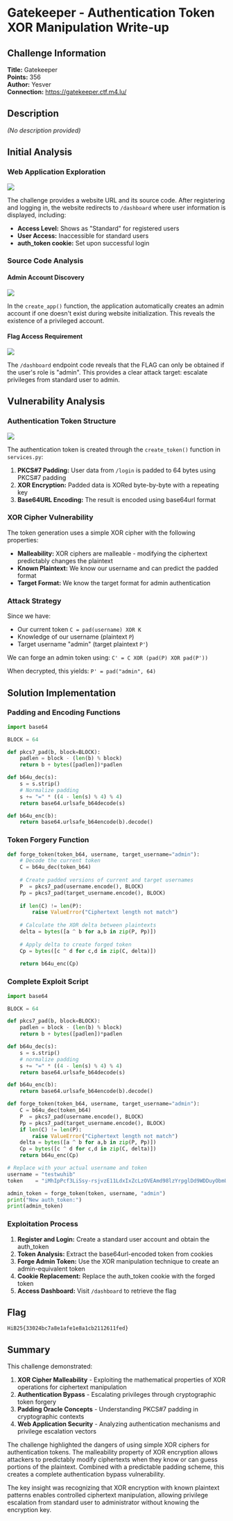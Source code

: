 # Gatekeeper - Authentication Token XOR Manipulation Write-up

## Challenge Information

**Title:** Gatekeeper  
**Points:** 356  
**Author:** Yesver  
**Connection:** https://gatekeeper.ctf.m4.lu/

## Description
*(No description provided)*

## Initial Analysis

### Web Application Exploration

![](<img/1.png>)

The challenge provides a website URL and its source code. After registering and logging in, the website redirects to `/dashboard` where user information is displayed, including:

- **Access Level:** Shows as "Standard" for registered users
- **User Access:** Inaccessible for standard users  
- **auth_token cookie:** Set upon successful login

### Source Code Analysis

#### Admin Account Discovery

![](<img/2.png>)

In the `create_app()` function, the application automatically creates an admin account if one doesn't exist during website initialization. This reveals the existence of a privileged account.

#### Flag Access Requirement

![](<img/3.png>)

The `/dashboard` endpoint code reveals that the FLAG can only be obtained if the user's role is "admin". This provides a clear attack target: escalate privileges from standard user to admin.

## Vulnerability Analysis

### Authentication Token Structure

![](<img/4.png>)

The authentication token is created through the `create_token()` function in `services.py`:

1. **PKCS#7 Padding:** User data from `/login` is padded to 64 bytes using PKCS#7 padding
2. **XOR Encryption:** Padded data is XORed byte-by-byte with a repeating key
3. **Base64URL Encoding:** The result is encoded using base64url format

### XOR Cipher Vulnerability

The token generation uses a simple XOR cipher with the following properties:
- **Malleability:** XOR ciphers are malleable - modifying the ciphertext predictably changes the plaintext
- **Known Plaintext:** We know our username and can predict the padded format
- **Target Format:** We know the target format for admin authentication

### Attack Strategy

Since we have:
- Our current token `C = pad(username) XOR K`  
- Knowledge of our username (plaintext `P`)
- Target username "admin" (target plaintext `P'`)

We can forge an admin token using: `C' = C XOR (pad(P) XOR pad(P'))`

When decrypted, this yields: `P' = pad("admin", 64)`

## Solution Implementation

### Padding and Encoding Functions

```python
import base64

BLOCK = 64

def pkcs7_pad(b, block=BLOCK):
    padlen = block - (len(b) % block)
    return b + bytes([padlen])*padlen

def b64u_dec(s):
    s = s.strip()
    # Normalize padding
    s += "=" * ((4 - len(s) % 4) % 4)
    return base64.urlsafe_b64decode(s)

def b64u_enc(b):
    return base64.urlsafe_b64encode(b).decode()
```

### Token Forgery Function

```python
def forge_token(token_b64, username, target_username="admin"):
    # Decode the current token
    C = b64u_dec(token_b64)
    
    # Create padded versions of current and target usernames
    P  = pkcs7_pad(username.encode(), BLOCK)
    Pp = pkcs7_pad(target_username.encode(), BLOCK)
    
    if len(C) != len(P):
        raise ValueError("Ciphertext length not match")
    
    # Calculate the XOR delta between plaintexts
    delta = bytes([a ^ b for a,b in zip(P, Pp)])
    
    # Apply delta to create forged token
    Cp = bytes([c ^ d for c,d in zip(C, delta)])
    
    return b64u_enc(Cp)
```

### Complete Exploit Script

```python
import base64

BLOCK = 64

def pkcs7_pad(b, block=BLOCK):
    padlen = block - (len(b) % block)
    return b + bytes([padlen])*padlen

def b64u_dec(s):
    s = s.strip()
    # normalize padding
    s += "=" * ((4 - len(s) % 4) % 4)
    return base64.urlsafe_b64decode(s)

def b64u_enc(b):
    return base64.urlsafe_b64encode(b).decode()

def forge_token(token_b64, username, target_username="admin"):
    C = b64u_dec(token_b64)
    P  = pkcs7_pad(username.encode(), BLOCK)
    Pp = pkcs7_pad(target_username.encode(), BLOCK)
    if len(C) != len(P):
        raise ValueError("Ciphertext length not match")
    delta = bytes([a ^ b for a,b in zip(P, Pp)])
    Cp = bytes([c ^ d for c,d in zip(C, delta)])
    return b64u_enc(Cp)

# Replace with your actual username and token
username = "testwuhib"
token    = "iMhIpPcf3LiSsy-rsjvzE11LdxIxZcLzOVEAmd98lzYrpglDd9WDDuyObmUt-jRWUgpnMW1oqmTOeP26b3c6tg=="

admin_token = forge_token(token, username, "admin")
print("New auth_token:")
print(admin_token)
```

### Exploitation Process

1. **Register and Login:** Create a standard user account and obtain the auth_token
2. **Token Analysis:** Extract the base64url-encoded token from cookies
3. **Forge Admin Token:** Use the XOR manipulation technique to create an admin-equivalent token
4. **Cookie Replacement:** Replace the auth_token cookie with the forged token
5. **Access Dashboard:** Visit `/dashboard` to retrieve the flag

## Flag

```
HiB25{33024bc7a8e1afe1e8a1cb2112611fed}
```

## Summary

This challenge demonstrated:

1. **XOR Cipher Malleability** - Exploiting the mathematical properties of XOR operations for ciphertext manipulation
2. **Authentication Bypass** - Escalating privileges through cryptographic token forgery
3. **Padding Oracle Concepts** - Understanding PKCS#7 padding in cryptographic contexts
4. **Web Application Security** - Analyzing authentication mechanisms and privilege escalation vectors

The challenge highlighted the dangers of using simple XOR ciphers for authentication tokens. The malleability property of XOR encryption allows attackers to predictably modify ciphertexts when they know or can guess portions of the plaintext. Combined with a predictable padding scheme, this creates a complete authentication bypass vulnerability.

The key insight was recognizing that XOR encryption with known plaintext patterns enables controlled ciphertext manipulation, allowing privilege escalation from standard user to administrator without knowing the encryption key.